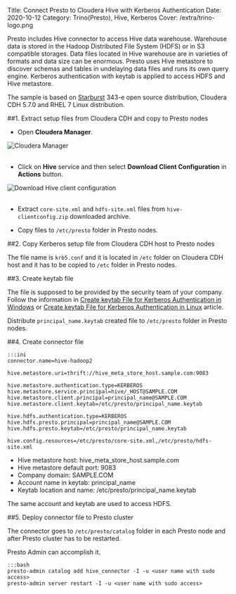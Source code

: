 Title: Connect Presto to Cloudera Hive with Kerberos Authentication
Date: 2020-10-12
Category: Trino(Presto), Hive, Kerberos
Cover: /extra/trino-logo.png

Presto includes Hive connector to access Hive data warehouse. Warehouse data is stored in the Hadoop Distributed File System (HDFS) or in S3 compatible storages. Data files located in Hive warehouse are in varieties of formats and data size can be enormous. Presto uses Hive metastore to discover schemas and tables in undelaying data files and runs its own query engine. Kerberos authentication with keytab is applied to access HDFS and Hive metastore.

The sample is based on [Starburst](https://www.starburstdata.com/) 343-e open source distribution, Cloudera CDH 5.7.0 and RHEL 7 Linux distribution.

##1. Extract setup files from Cloudera CDH and copy to Presto nodes

* Open **Cloudera Manager**.

![Cloudera Manager]({static}/images/connect-presto-cloudera-hive-with-kerberos-authentication/cloudera-manager.jpg)</br></br>

* Click on **Hive** service and then select **Download Client Configuration** in **Actions** button.

![Download Hive client configuration]({static}/images/connect-presto-cloudera-hive-with-kerberos-authentication/hive-download-client-configuration.jpg)</br></br>

* Extract `core-site.xml` and `hdfs-site.xml` files from `hive-clientconfig.zip` downloaded archive.

* Copy files to `/etc/presto` folder in Presto nodes.

##2. Copy Kerberos setup file from Cloudera CDH host to Presto nodes

The file name is `krb5.conf` and it is located in `/etc` folder on Cloudera CDH host and it has to be copied to `/etc` folder in Presto nodes.

##3. Create keytab file

The file is supposed to be provided by the security team of your company. Follow the information in [Create keytab File for Kerberos Authentication in Windows]({filename}/articles/create-keytab-file-for-kerberos-authentication-in-windows.md) or [Create keytab File for Kerberos Authentication in Linux]({filename}/articles/create-keytab-file-kerberos-authentication-linux.md) article. 

Distribute `principal_name.keytab` created file to `/etc/presto` folder in Presto nodes.

##4. Create connector file

    :::ini
    connector.name=hive-hadoop2

    hive.metastore.uri=thrift://hive_meta_store_host.sample.com:9083

    hive.metastore.authentication.type=KERBEROS
    hive.metastore.service.principal=hive/_HOST@SAMPLE.COM
    hive.metastore.client.principal=principal_name@SAMPLE.COM
    hive.metastore.client.keytab=/etc/presto/principal_name.keytab

    hive.hdfs.authentication.type=KERBEROS
    hive.hdfs.presto.principal=principal_name@SAMPLE.COM
    hive.hdfs.presto.keytab=/etc/presto/principal_name.keytab

    hive.config.resources=/etc/presto/core-site.xml,/etc/presto/hdfs-site.xml

* Hive metastore host: hive_meta_store_host.sample.com
* Hive metastore default port: 9083
* Company domain: SAMPLE.COM
* Account name in keytab: principal_name
* Keytab location and name: /etc/presto/principal_name.keytab

The same account and keytab are used to access HDFS.

##5. Deploy connector file to Presto cluster

The connector goes to `/etc/presto/catalog` folder in each Presto node and after Presto cluster has to be restarted. 

Presto Admin can accomplish it.

    :::bash
    presto-admin catalog add hive_connector -I -u <user name with sudo access>
    presto-admin server restart -I -u <user name with sudo access>

